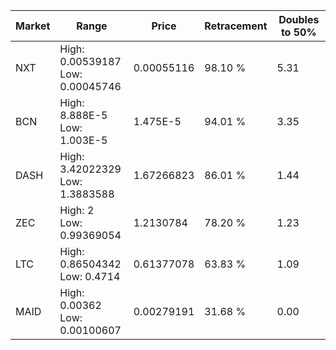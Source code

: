 | Market | Range | Price| Retracement | Doubles to 50% |
| --- | --- | --- | --- | --- |
| NXT | High: 0.00539187<br />Low: 0.00045746 | 0.00055116 | 98.10 % | 5.31 |
| BCN | High: 8.888E-5<br />Low: 1.003E-5 | 1.475E-5 | 94.01 % | 3.35 |
| DASH | High: 3.42022329<br />Low: 1.3883588 | 1.67266823 | 86.01 % | 1.44 |
| ZEC | High: 2<br />Low: 0.99369054 | 1.2130784 | 78.20 % | 1.23 |
| LTC | High: 0.86504342<br />Low: 0.4714 | 0.61377078 | 63.83 % | 1.09 |
| MAID | High: 0.00362<br />Low: 0.00100607 | 0.00279191 | 31.68 % | 0.00 |
